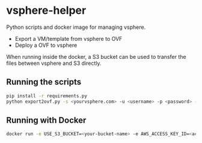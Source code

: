 # vsphere-helper

Python scripts and docker image for managing vsphere.

- Export a VM/template from vsphere to OVF
- Deploy a OVF to vsphere

When running inside the docker, a S3 bucket can be used to transfer the files between vsphere and S3 directly.

## Running the scripts

```bash
pip install -r requirements.py
python export2ovf.py -s <yourvsphere.com> -u <username> -p <password> -n <name-of-vm> -w <outputDir>
```

## Running with Docker

```bash
docker run -e USE_S3_BUCKET=<your-bucket-name> -e AWS_ACCESS_KEY_ID=<accessKeyId> -e AWS_SECRET_ACCESS_KEY=<accessKey> qinling/vsphere-helper export2ovf.py -s <yourvsphere.com> -u <username> -p <password> -n <name-of-vm>
```